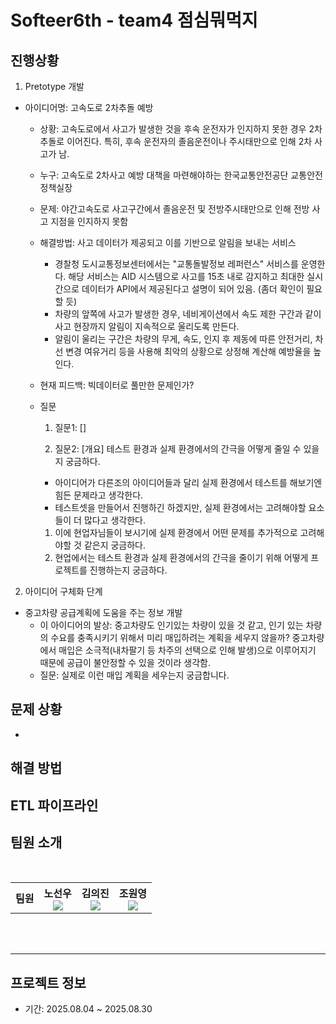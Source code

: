 # Softeer6th - team4 점심뭐먹지
   
## 진행상황
1. Pretotype 개발
  - 아이디어명: 고속도로 2차추돌 예방
    - 상황: 고속도로에서 사고가 발생한 것을 후속 운전자가 인지하지 못한 경우 2차 추돌로 이어진다. 특히, 후속 운전자의 졸음운전이나 주시태만으로 인해 2차 사고가 남.

    - 누구: 고속도로 2차사고 예방 대책을 마련해야하는 한국교통안전공단 교통안전정책실장

    - 문제: 야간고속도로 사고구간에서 졸음운전 및 전방주시태만으로 인해 전방 사고 지점을 인지하지 못함

    - 해결방법: 사고 데이터가 제공되고 이를 기반으로 알림을 보내는 서비스
      - 경찰청 도시교통정보센터에서는 "교통돌발정보 레퍼런스" 서비스를 운영한다. 해당 서비스는 AID 시스템으로 사고를 15초 내로 감지하고 최대한 실시간으로 데이터가 API에서 제공된다고 설명이 되어 있음. (좀더 확인이 필요할 듯)
      - 차량의 앞쪽에 사고가 발생한 경우, 네비게이션에서 속도 제한 구간과 같이 사고 현장까지 알림이 지속적으로 울리도록 만든다.
      - 알림이 울리는 구간은 차량의 무게, 속도, 인지 후 제동에 따른 안전거리, 차선 변경 여유거리 등을 사용해 최악의 상황으로 상정해 계산해 예방율을 높인다.

    - 현재 피드백: 빅데이터로 풀만한 문제인가?

    - 질문
      1. 질문1: []
        
      2. 질문2: [개요] 테스트 환경과 실제 환경에서의 간극을 어떻게 줄일 수 있을지 궁금하다.
        - 아이디어가 다른조의 아이디어들과 달리 실제 환경에서 테스트를 해보기엔 힘든 문제라고 생각한다.
        - 테스트셋을 만들어서 진행하긴 하겠지만, 실제 환경에서는 고려해야할 요소들이 더 많다고 생각한다.
        1. 이에 현업자님들이 보시기에 실제 환경에서 어떤 문제를 추가적으로 고려해야할 것 같은지 궁금하다.
        2. 현업에서는 테스트 환경과 실제 환경에서의 간극을 줄이기 위해 어떻게 프로젝트를 진행하는지 궁금하다.

2. 아이디어 구체화 단계
  - 중고차량 공급계획에 도움을 주는 정보 개발
    - 이 아이디어의 발상: 중고차량도 인기있는 차량이 있을 것 같고, 인기 있는 차량의 수요를 충족시키기 위해서 미리 매입하려는 계획을 세우지 않을까? 중고차량에서 매입은 소극적(내차팔기 등 차주의 선택으로 인해 발생)으로 이루어지기 때문에 공급이 불안정할 수 있을 것이라 생각함.
    - 질문: 실제로 이런 매입 계획을 세우는지 궁금합니다.

## 문제 상황  
- 

## 해결 방법  

## ETL 파이프라인


## 팀원 소개

<br/>

<div align="center">
<table>
<th>팀원</th>
    <th> 노선우 <a href=""><br/><img src="https://img.shields.io/badge/Github-181717?style=flat-square&logo=Github&logoColor=white"/><a></th>
	  <th> 김의진 <a href=""><br/><img src="https://img.shields.io/badge/Github-181717?style=flat-square&logo=Github&logoColor=white"/></a></th>
    <th> 조원영 <a href=""><br/><img src="https://img.shields.io/badge/Github-181717?style=flat-square&logo=Github&logoColor=white"/></a></th>
  </table>
</div>
<br />
<br />


---

## 프로젝트 정보

- 기간: 2025.08.04 ~ 2025.08.30  
